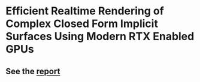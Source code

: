 # Efficient Realtime Rendering of Complex Closed Form Implicit Surfaces Using Modern RTX Enabled GPUs

## See the [report](https://mo.molive.live/dump/Final_Report.pdf)
